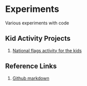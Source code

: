 Experiments
===========

Various experiments with code


Kid Activity Projects
---------------------

1. [National flags activity for the kids](/Experiments/nationalFlags/reactjs/)


Reference Links
---------------
1. [Github markdown](https://github.com/adam-p/markdown-here/wiki/Markdown-Cheatsheet)
